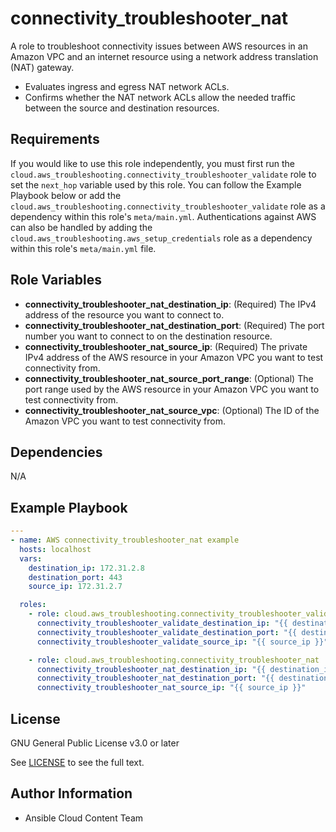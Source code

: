 connectivity_troubleshooter_nat
=========

A role to troubleshoot connectivity issues between AWS resources in an Amazon VPC and an internet resource using a network address translation (NAT) gateway.

* Evaluates ingress and egress NAT network ACLs.
* Confirms whether the NAT network ACLs allow the needed traffic between the source and destination resources.

Requirements
------------

If you would like to use this role independently, you must first run the `cloud.aws_troubleshooting.connectivity_troubleshooter_validate` role to set the  `next_hop` variable used by this role. You can follow the Example Playbook below or add the `cloud.aws_troubleshooting.connectivity_troubleshooter_validate` role as a dependency within this role's `meta/main.yml`. Authentications against AWS can also be handled by adding the `cloud.aws_troubleshooting.aws_setup_credentials` role as a dependency within this role's `meta/main.yml` file.

Role Variables
--------------

* **connectivity_troubleshooter_nat_destination_ip**: (Required) The IPv4 address of the resource you want to connect to.
* **connectivity_troubleshooter_nat_destination_port**: (Required) The port number you want to connect to on the destination resource.
* **connectivity_troubleshooter_nat_source_ip**: (Required) The private IPv4 address of the AWS resource in your Amazon VPC you want to test connectivity from.
* **connectivity_troubleshooter_nat_source_port_range**: (Optional) The port range used by the AWS resource in your Amazon VPC you want to test connectivity from.
* **connectivity_troubleshooter_nat_source_vpc**: (Optional) The ID of the Amazon VPC you want to test connectivity from.

Dependencies
------------

N/A

Example Playbook
----------------

```yaml
---
- name: AWS connectivity_troubleshooter_nat example
  hosts: localhost
  vars:
    destination_ip: 172.31.2.8
    destination_port: 443
    source_ip: 172.31.2.7

  roles:
    - role: cloud.aws_troubleshooting.connectivity_troubleshooter_validate
      connectivity_troubleshooter_validate_destination_ip: "{{ destination_ip }}"
      connectivity_troubleshooter_validate_destination_port: "{{ destination_port }}"
      connectivity_troubleshooter_validate_source_ip: "{{ source_ip }}"

    - role: cloud.aws_troubleshooting.connectivity_troubleshooter_nat
      connectivity_troubleshooter_nat_destination_ip: "{{ destination_ip }}"
      connectivity_troubleshooter_nat_destination_port: "{{ destination_port }}"
      connectivity_troubleshooter_nat_source_ip: "{{ source_ip }}"
```

License
-------

GNU General Public License v3.0 or later

See [LICENSE](https://github.com/redhat-cop/cloud.aws_troubleshooting/blob/main/LICENSE) to see the full text.

Author Information
------------------

* Ansible Cloud Content Team
